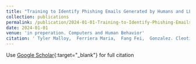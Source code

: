 ```yaml
---
title: "Training to Identify Phishing Emails Generated by Humans and LLMs"
collection: publications
permalink: /publication/2024-01-01-Training-to-Identify-Phishing-Emails-Generated-by-Humans-and-LLMs
date: 2024-01-01
venue: 'in preperation. Computers and Human Behavior'
citation: ' Tyler Malloy,  Ferriera Maria,  Fang Fei,  Gonzalez. Cleotilde, &quot;Training to Identify Phishing Emails Generated by Humans and LLMs.&quot; in preperation. Computers and Human Behavior, 2024.'
---
```

Use [Google Scholar](https://scholar.google.com/scholar?q=Training+to+Identify+Phishing+Emails+Generated+by+Humans+and+LLMs){:target="_blank"} for full citation